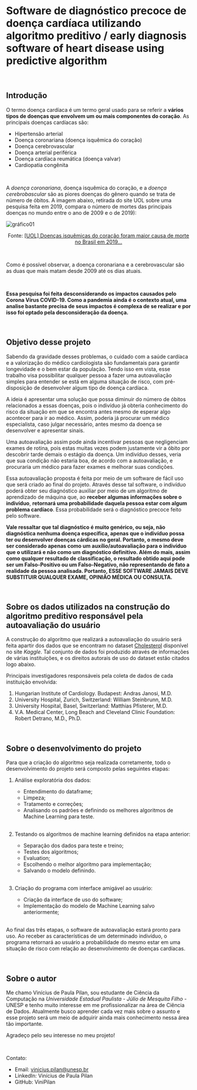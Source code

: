 # Software de diagnóstico precoce de doença cardíaca utilizando algoritmo preditivo / early diagnosis software of heart disease using predictive algorithm

<br/>

## Introdução

O termo doença cardíaca é um termo geral usado para se referir a **vários tipos de doenças que envolvem um ou mais componentes do coração**. As principais doenças cardíacas são: 


<ul>
<li>Hipertensão arterial</li>
<li>Doença coronariana (doença isquêmica do coração)</li>
<li>Doença cerebrovascular</li>
<li>Doença arterial periférica</li>
<li>Doença cardíaca reumática (doença valvar)</li>
<li>Cardiopatia congênita</li>
</ul>

<br/>

A *doença coronariana*, doença isquêmica do coração, e a *doença cerebrobascular* são as piores doenças do gênero quando se trata de número de óbitos. A imagem abaixo, retirada do site UOL sobre uma pesquisa feita em 2019, compara o número de mortes das principais doenças no mundo entre o ano de 2009 e o de 2019):


![gráfico01](Imagens/gráfico01.png)

<p align=center>Fonte: <a href="https://www.uol.com.br/vivabem/noticias/redacao/2020/10/16/isquemia-cardiaca-foi-a-doenca-que-mais-matou-no-brasil-em-2019-diz-estudo.htm">[UOL] Doenças isquêmicas do coração foram maior causa de morte no Brasil em 2019...</a></p>


<br/>

Como é possível observar, a doença coronariana e a cerebrovascular são as duas que mais matam desde 2009 até os dias atuais.

<br/>

**Essa pesquisa foi feita desconsiderando os impactos causados pelo Corona Vírus COVID-19. Como a pandemia ainda é o contexto atual, uma analise bastante precisa de seus impactos é complexa de se realizar e por isso foi optado pela desconsideração da doença.**

<br/>


## Objetivo desse projeto


Sabendo da gravidade desses problemas, o cuidado com a saúde cardíaca e a valorização do médico cardiologista são fundamentais para garantir longevidade e o bem estar da população. Tendo isso em vista, esse trabalho visa possibilitar qualquer pessoa a fazer uma autoavaliação simples para entender se está em alguma situação de risco, com pré-disposição de desenvolver algum tipo de doença cardíaca. 

A ideia é apresentar uma solução que possa diminuir do número de óbitos relacionados a essas doenças, pois o indivíduo já obteria conhecimento do risco da situação em que se encontra antes mesmo de esperar algo acontecer para ir ao médico. Assim, poderia já procurar um médico especialista, caso julgar necessário, antes mesmo da doença se desenvolver e apresentar sinais. 

Uma autoavaliação assim pode ainda incentivar pessoas que negligenciam exames de rotina, pois estas muitas vezes podem justamente vir a óbito por descobrir tarde demais o estágio da doença. Um indivíduo desses, veria que sua condição não estaria boa, de acordo com a autoavaliação, e procuraria um médico para fazer exames e melhorar suas condições.

Essa autoavaliação proposta é feita por meio de um software de fácil uso que será criado ao final do projeto. Através desse tal software, o indivíduo poderá obter seu diagnóstico auxiliar por meio de um algoritmo de aprendizado de máquina que, ao **receber algumas informações sobre o indivíduo**, **retornará uma probabilidade daquela pessoa estar com algum problema cardíaco**. Essa probabilidade será o diagnóstico precoce feito pelo software.

**Vale ressaltar que tal diagnóstico é muito genérico, ou seja, não diagnóstica nenhuma doença específica, apenas que o indivíduo possa ter ou desenvolver doenças cárdicas no geral. Portanto, o mesmo deve ser considerado apenas como um auxílio/autoavaliação para o indivíduo que o utilizará e não como um diagnóstico definitivo. Além do mais, assim como qualquer resultado de classificação, o resultado obtido aqui pode ser um Falso-Positivo ou um Falso-Negativo, não representando de fato a realidade da pessoa analisada. Portanto, ESSE SOFTWARE JAMAIS DEVE SUBSTITUIR QUALQUER EXAME, OPINIÃO MÉDICA OU CONSULTA.**


<br/>

## Sobre os dados utilizados na construção do algoritmo preditivo responsável pela autoavaliação do usuário

A construção do algoritmo que realizará a autoavaliação do usuário será feita apartir dos dados que se encontram no dataset [Cholesterol](https://www.kaggle.com/mathurinache/cholesterol) disponível no site *Kaggle*. Tal conjunto de dados foi produzido através de informações de várias instituições, e os direitos autorais de uso do dataset estão citados logo abaixo.

Principais investigadores responsáveis pela coleta de dados de cada instituição envolvida:

1. Hungarian Institute of Cardiology. Budapest: Andras Janosi, M.D.
2. University Hospital, Zurich, Switzerland: William Steinbrunn, M.D.
3. University Hospital, Basel, Switzerland: Matthias Pfisterer, M.D.
4. V.A. Medical Center, Long Beach and Cleveland Clinic Foundation:
   Robert Detrano, M.D., Ph.D.


<br/>

## Sobre o desenvolvimento do projeto

Para que a criação do algoritmo seja realizada corretamente, todo o desenvolvimento do projeto será composto pelas seguintes etapas:
1. Análise exploratória dos dados:
    - Entendimento do dataframe;
    - Limpeza;
    - Tratamento e correções;
    - Analisando os padrões e definindo os melhores algoritmos de Machine Learning para teste.
    
    <br/>
    
2. Testando os algoritmos de machine learning definidos na etapa anterior:
    - Separação dos dados para teste e treino;
    - Testes dos algoritmos;
    - Evaluation;
    - Escolhendo o melhor algoritmo para implementação;
    - Salvando o modelo definindo.
    
    <br/>

3. Criação do programa com interface amigável ao usuário:
    - Criação da interface de uso do software;
    - Implementação do modelo de Machine Learning salvo anteriormente;
    
    <br/>

Ao final das três etapas, o software de autoavaliação estará pronto para uso. Ao receber as características de um determinado indivíduo, o programa retornará ao usuário a probabilidade do mesmo estar em uma situação de risco com relação ao desenvolvimento de doenças cardíacas.

<br/>

## Sobre o autor

Me chamo Vinícius de Paula Pilan, sou estudante de Ciência da Computação na *Universidade Estadual Paulista - Júlio de Mesquita Filho* - UNESP e tenho muito interesse em me profissionalizar na área de Ciência de Dados. Atualmente busco aprender cada vez mais sobre o assunto e esse projeto será um meio de adquirir ainda mais conhecimento nessa área tão importante.

Agradeço pelo seu interesse no meu projeto!

<br/>

Contato:
- Email: vinicius.pilan@unesp.br
- LinkedIn: Vinícius de Paula Pilan
- GitHub: ViniPilan
